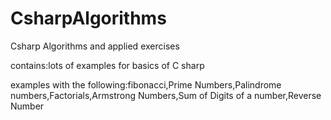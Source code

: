 # CsharpAlgorithms
Csharp Algorithms and applied exercises

contains:lots of examples for basics of C sharp

examples with the following:fibonacci,Prime Numbers,Palindrome numbers,Factorials,Armstrong Numbers,Sum of Digits of a number,Reverse Number
